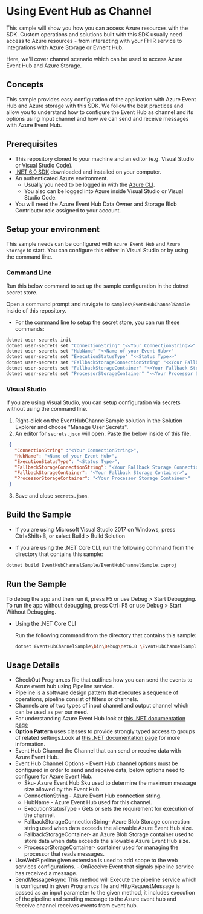 # Using Event Hub as Channel

This sample will show you how you can access Azure resources with the SDK. Custom operations and solutions built with this SDK usually need access to Azure resources - from interacting with your FHIR service to integrations with Azure Storage or Evnent Hub.

Here, we'll cover channel scenario which can be used to access Azure Event Hub and Azure Storage.

## Concepts

This sample provides easy configuration of the application with Azure Event Hub and Azure storage with this SDK. We follow the best practices and allow you to understand how to configure the Event Hub as channel and its options using Input channel and how we can send and receive messages with Azure Event Hub. 

## Prerequisites

- This repository cloned to your machine and an editor (e.g. Visual Studio or Visual Studio Code).
- [.NET 6.0 SDK](https://dotnet.microsoft.com/download) downloaded and installed on your computer.
- An authenticated Azure environment.
  - Usually you need to be logged in with the [Azure CLI](https://docs.microsoft.com/cli/azure/).
  - You also can be logged into Azure inside Visual Studio or Visual Studio Code.
- You will need the Azure Event Hub Data Owner and Storage Blob Contributor role assigned to your account.

## Setup your environment

This sample needs can be configured with `Azure Event Hub` and `Azure Storage` to start. You can configure this either in Visual Studio or by using the command line.

### Command Line

Run this below command to set up the sample configuration in the dotnet secret store.

Open a command prompt and navigate to `samples\EventHubChannelSample` inside of this repository.
- For the command line to setup the secret store, you can run these commands:

```bash
dotnet user-secrets init 
dotnet user-secrets set "ConnectionString" "<<Your ConnectionString>>"
dotnet user-secrets set "HubName" "<<Name of your Event Hub>>"
dotnet user-secrets set "ExecutionStatusType" "<<Status Type>>"
dotnet user-secrets set "FallbackStorageConnectionString" "<<Your Fallback Storage Connection String>>" 
dotnet user-secrets set "FallbackStorageContainer" "<<Your Fallback Storage Container>>" 
dotnet user-secrets set "ProcessorStorageContainer" "<<Your Processor Storage Container>>"
```

### Visual Studio

If you are using Visual Studio, you can setup configuration via secrets without using the command line.

 1. Right-click on the EventHubChannelSample solution in the Solution Explorer and choose "Manage User Secrets".
 2. An editor for `secrets.json` will open. Paste the below inside of this file.

 ```json
  {
    "ConnectionString" :"<Your ConnectionString>",
    "HubName": "<Name of your Event Hub>",
    "ExecutionStatusType": "<Status Type>",
    "FallbackStorageConnectionString": "<Your Fallback Storage Connection String>",
    "FallbackStorageContainer": "<Your Fallback Storage Container>", 
    "ProcessorStorageContainer": "<Your Processor Storage Container>"
  }
```
3. Save and close `secrets.json`.

## Build the Sample 

- If you are using Microsoft Visual Studio 2017 on Windows, press Ctrl+Shift+B, or select Build > Build Solution 

- If you are using the .NET Core CLI, run the following command from the directory that contains this sample: 

```bash
dotnet build EventHubChannelSample/EventHubChannelSample.csproj
```

## Run the Sample 

To debug the app and then run it, press F5 or use Debug > Start Debugging. To run the app without debugging, press Ctrl+F5 or use Debug > Start Without Debugging. 

- Using the .NET Core CLI 

    Run the following command from the directory that contains this sample: 

    ```bash
    dotnet EventHubChannelSample\bin\Debug\net6.0 \EventHubChannelSample.dll 
    ```
## Usage Details 

- CheckOut Program.cs file that outlines how you can send the events to Azure event hub using Pipeline service. 
- Pipeline is a software design pattern that executes a sequence of operations, pipeline consist of filters or channels.
- Channels are of two types of input channel and output channel which can be used as per our need. 
- For understanding Azure Event Hub look at [this .NET documentation page](https://docs.microsoft.com/en-us/azure/event-hubs/event-hubs-about)
- **Option Pattern** uses classes to provide strongly typed access to groups of related settings.Look at [this .NET documentation page](https://docs.microsoft.com/en-us/aspnet/core/fundamentals/configuration/options?view=aspnetcore-6.0) for more information.
- Event Hub Channel the Channel that can send or receive data with Azure Event Hub. 
- Event Hub Channel Options - Event Hub channel options must be configured in order to send and receive data, below options need to configure for Azure Event Hub.
  - Sku- Azure Event Hub Sku used to determine the maximum      message size allowed by the Event Hub. 
  - ConnectionString - Azure Event Hub connection string.
  - HubName - Azure Event Hub used for this channel.
  - ExecutionStatusType - Gets or sets the requirement for   execution of the channel.
  - FallbackStorageConnectionString- Azure Blob Storage connection string used when data exceeds the allowable Azure Event Hub size.
  - FallbackStorageContainer- an Azure Blob Storage container used to store data when data exceeds the allowable Azure Event Hub size.
  - ProcessorStorageContainer- container used for managing the processor that reads messages.
- UseWebPipeline given extension is used to add scope to the web services configurations. 
-.OnReceive Event that signals pipeline service has received a message.
- SendMessageAsync This method will Execute the pipeline service which is configured in given Program.cs file and HttpRequestMessage is passed as an input parameter to the given method, it includes execution of the pipeline and sending message to the Azure event hub and Receive channel receives events from event hub. 
